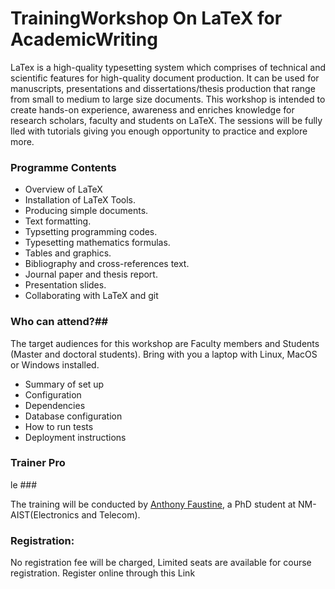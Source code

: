 # TrainingWorkshop On LaTeX for AcademicWriting 

LaTex is a high-quality typesetting system which comprises of technical and scientific features for high-quality document production. It can be used for manuscripts, presentations and dissertations/thesis production that range from small to medium to large size documents. This workshop is intended to create hands-on experience, awareness and enriches knowledge for
research scholars, faculty and students on LaTeX. The sessions will be fully 
lled with tutorials giving you enough opportunity to practice and explore more.

### Programme Contents ###

* Overview of LaTeX
* Installation of LaTeX Tools.
* Producing simple documents.
* Text formatting.
* Typsetting programming codes.
* Typesetting mathematics formulas.
* Tables and graphics.
* Bibliography and cross-references text.
* Journal paper and thesis report.
* Presentation slides.
* Collaborating with LaTeX and git

### Who can attend?##
 The target audiences for this workshop are Faculty members and Students (Master and doctoral students). Bring with you a laptop with Linux, MacOS or Windows installed.

* Summary of set up
* Configuration
* Dependencies
* Database configuration
* How to run tests
* Deployment instructions

### Trainer Pro
le ###

The training will be conducted by [Anthony Faustine](sambaiga.github.io), a PhD student at NM-AIST(Electronics and Telecom).



### Registration: ###

No registration fee will be charged, Limited seats are available for course
registration. Register online through this Link